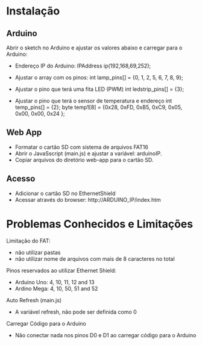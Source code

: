 Instalação
==========

Arduino
-------

Abrir o sketch no Arduino e ajustar os valores abaixo e carregar para o Arduino:
* Endereço IP do Arduino:
IPAddress ip(192,168,69,252);

* Ajustar o array com os pinos:
int lamp_pins[] = {0, 1, 2, 5, 6, 7, 8, 9};

* Ajustar o pino que terá uma fita LED (PWM)
int ledstrip_pins[] = {3};

* Ajustar o pino que terá o sensor de temperatura e endereço
int temp_pins[] = {2};
byte temp1[8] = {0x28, 0xFD, 0xB5, 0xC9, 0x05, 0x00, 0x00, 0x24 };

Web App
-------

* Formatar o cartão SD com sistema de arquivos FAT16
* Abrir o JavaSscript (main.js) e ajustar a variável: arduinoIP.
* Copiar arquivos do diretório web-app para o cartão SD.

Acesso
------

* Adicionar o cartão SD no EthernetShield
* Acessar através do browser: http://ARDUINO_IP/index.htm


Problemas Conhecidos e Limitações
=================================

Limitação do FAT:
* não utilizar pastas
* não utilizar nome de arquivos com mais de 8 caracteres no total

Pinos reservados ao utilizar Ethernet Shield:
* Arduino Uno: 4, 10, 11, 12 and 13
* Ardino Mega: 4, 10, 50, 51 and 52

Auto Refresh (main.js)
* A variável refresh, não pode ser definida como 0

Carregar Código para o Arduino
* Não conectar nada nos pinos D0 e D1 ao carregar código para o Arduino
